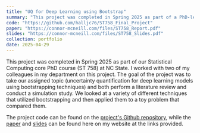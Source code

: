 ```yaml
---
title: "UQ for Deep Learning using Bootstrap"
summary: "This project was completed in Spring 2025 as part of a PhD-level course in statistical computing. We performed a literature review on the topic and then did a simulation study looking at the performance of the methodology."
code: "https://github.com/halljc76/ST758_Final_Project"
paper: "https://connor-mcneill.com/files/ST758_Report.pdf"
slides: "https://connor-mcneill.com/files/ST758_Slides.pdf"
collection: portfolio
date: 2025-04-29
---
```


This project was completed in Spring 2025 as part of our Statistical Computing core PhD course (ST 758) at NC State. I worked with two of my colleagues in my department on this project. The goal of the project was to take our assigned topic (uncertainty quantification for deep learning models using bootstrapping techniques) and both perform a literature review and conduct a simulation study. We looked at a variety of different techniques that utilized bootstrapping and then applied them to a toy problem that compared them.

The project code can be found on the [project's Github repository](https://github.com/halljc76/ST758_Final_Project), while the [paper](https://connor-mcneill.com/files/ST793_Report.pdf) and [slides](https://connor-mcneill.com/files/ST793_Slides.pdf) can be found here on my website at the links provided.
